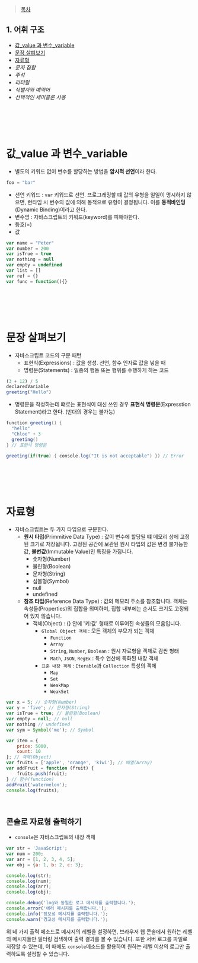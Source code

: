 > [목차](index.md)  
## 1. 어휘 구조
- [값_value 과 변수_variable](#값_value-과-변수_variable)
- [문장 살펴보기](#문장-살펴보기)
- [자료형](#자료형)
- *문자 집합*
- *주석*
- *리터럴*
- *식별자와 예약어*
- *선택적인 세미콜론 사용*


<br><br>
<br><br>





# 값_value 과 변수_variable
- 별도의 키워드 없이 변수를 할당하는 방법을 **암시적 선언**이라 한다.
```javascript
foo = "bar"
```
- 선언 키워드 : `var` 키워드로 선언. 프로그래밍할 떄 값의 유형을 일일이 명시하지 않으면, 런타임 시 변수의 값에 의해 동적으로 유형이 결정됩니다.
 이를 **동적바인딩**(Dynamic Binding)이라고 한다.  
- 변수명 : 자바스크립트의 키워드(keyword)를 피해야한다.
- 등호(=)
- 값
```javascript
var name = "Peter"
var number = 200
var isTrue = true
var nothing = null
var empty = undefined
var list = []
var ref = {}
var func = function(){}
```
<br><br>
<br><br>





# 문장 살펴보기
- 자바스크립트 코드의 구문 패턴
  - 표현식(Expressions) : 값을 생성. 선언, 함수 인자로 값을 넣을 때
  - 명령문(Statements) : 일종의 행동 또는 행위를 수행하게 하는 코드
```javascript
(3 + 12) / 5
declaredVariable
greeting("Hello")
```
  - 명령문을 작성하는데 떄로는 표현식이 대신 쓰인 경우 **표현식 명령문**(Expresstion Statement)라고 한다. (반대의 경우는 불가능)
```java
function greeting() {
  "hello"
  "Chloe" + 3
  greeting()
} // 표현식 명령문

greeting(if(true) { console.log("It is not acceptable") }) // Error
```  

<br><br>
<br><br>






# 자료형
- 자바스크립트는 두 가지 타입으로 구분한다.
  - **원시 타입**(Primmitive Data Type) : 값이 변수에 할당될 떄 메모리 상에 고정된 크기로 저장됩니다. 고정된 공간에 보관된 원시 타입의 값은 변경 불가능한 값, **불변값**(Immutable Value)인 특징을 가집니다.
    - 숫자형(Number)
    - 불린형(Boolean)
    - 문자형(String)
    - 심볼형(Symbol)
    - null
    - undefined
  - **참조 타입**(Reference Data Type) : 값의 메모리 주소를 참조합니다. 객체는 속성들(Properties)의 집합을 의미하며, 집합 내부에는 순서도 크기도 고정되어 있지 않습니다.
    - 객체(Object) : {} 안에 '키:값' 형태로 이루어진 속성들의 모음입니다.
      - `Global Object 객체` : 모든 객체의 부모가 되는 객체
        - `Function`
        - `Array`
        - `String`, `Number`, `Boolean` : 원시 자료형을 객체로 감싼 형태
        - `Math`, `JSON`, `RegEx` : 특수 연산에 특화된 내장 객체
      - `표준 내장 객체` : `Iterable`과 `Collection` 특성의 객체
        - `Map`
        - `Set`
        - `WeakMap`
        - `WeakSet`
```javascript
var x = 5; // 숫자형(Number)
var y = 'five'; // 문자형(String)
var isTrue = true; // 불린형(Boolean)
var empty = null; // null
var nothing // undefined
var sym = Symbol('me'); // Symbol

var item = {
	price: 5000,
	count: 10
}; // 객체(Object)
var fruits = ['apple', 'orange', 'kiwi']; // 배열(Array)
var addFruit = function (fruit) {
	fruits.push(fruit);
} // 함수(function)
addFruit('watermelon');
console.log(fruits);
```  

<br>

## 콘솔로 자료형 출력하기
- `console`은 자바스크립트의 내장 객체
```javascript
var str = 'JavaScript';
var num = 200;
var arr = [1, 2, 3, 4, 5];
var obj = {a: 1, b: 2, c: 3};

console.log(str);
console.log(num);
console.log(arr);
console.log(obj);
```
```javascript
console.debug('log와 동일한 로그 메시지를 출력합니다.');
console.error('에러 메시지를 출력합니다.');
console.info('정보성 메시지를 출력합니다.');
console.warn('경고성 메시지를 출력합니다.');
```  
위 네 가지 출력 메소드로 메시지의 레벨을 설정하면, 브라우저 웹 콘솔에서 원하는 레벨의 메시지들만 필터링 검색하여 출력 결과를 볼 수 있습니다.
 또한 서버 로그를 파일로 저장할 수 있는데, 이 때에도 `console`메소드를 활용하여 원하는 레벨 이상의 로그만 출력하도록 설정할 수 있습니다.  